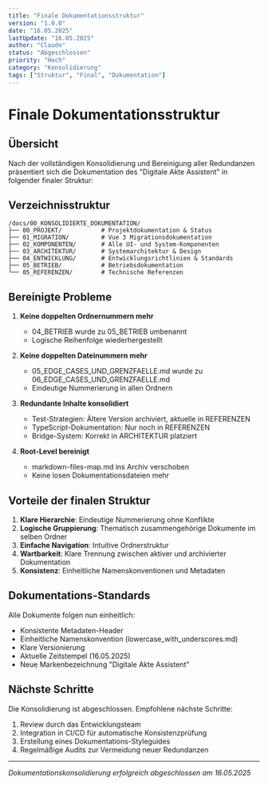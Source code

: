 ```yaml
---
title: "Finale Dokumentationsstruktur"
version: "1.0.0"
date: "16.05.2025"
lastUpdate: "16.05.2025"
author: "Claude"
status: "Abgeschlossen"
priority: "Hoch"
category: "Konsolidierung"
tags: ["Struktur", "Final", "Dokumentation"]
---
```


# Finale Dokumentationsstruktur

## Übersicht

Nach der vollständigen Konsolidierung und Bereinigung aller Redundanzen präsentiert sich die Dokumentation des "Digitale Akte Assistent" in folgender finaler Struktur:

## Verzeichnisstruktur

```
/docs/00_KONSOLIDIERTE_DOKUMENTATION/
├── 00_PROJEKT/           # Projektdokumentation & Status
├── 01_MIGRATION/         # Vue 3 Migrationsdokumentation
├── 02_KOMPONENTEN/       # Alle UI- und System-Komponenten
├── 03_ARCHITEKTUR/       # Systemarchitektur & Design
├── 04_ENTWICKLUNG/       # Entwicklungsrichtlinien & Standards
├── 05_BETRIEB/           # Betriebsdokumentation
└── 05_REFERENZEN/        # Technische Referenzen
```

## Bereinigte Probleme

1. **Keine doppelten Ordnernummern mehr**
   - 04_BETRIEB wurde zu 05_BETRIEB umbenannt
   - Logische Reihenfolge wiederhergestellt

2. **Keine doppelten Dateinummern mehr**
   - 05_EDGE_CASES_UND_GRENZFAELLE.md wurde zu 06_EDGE_CASES_UND_GRENZFAELLE.md
   - Eindeutige Nummerierung in allen Ordnern

3. **Redundante Inhalte konsolidiert**
   - Test-Strategien: Ältere Version archiviert, aktuelle in REFERENZEN
   - TypeScript-Dokumentation: Nur noch in REFERENZEN
   - Bridge-System: Korrekt in ARCHITEKTUR platziert

4. **Root-Level bereinigt**
   - markdown-files-map.md ins Archiv verschoben
   - Keine losen Dokumentationsdateien mehr

## Vorteile der finalen Struktur

1. **Klare Hierarchie**: Eindeutige Nummerierung ohne Konflikte
2. **Logische Gruppierung**: Thematisch zusammengehörige Dokumente im selben Ordner
3. **Einfache Navigation**: Intuitive Ordnerstruktur
4. **Wartbarkeit**: Klare Trennung zwischen aktiver und archivierter Dokumentation
5. **Konsistenz**: Einheitliche Namenskonventionen und Metadaten

## Dokumentations-Standards

Alle Dokumente folgen nun einheitlich:
- Konsistente Metadaten-Header
- Einheitliche Namenskonvention (lowercase_with_underscores.md)
- Klare Versionierung
- Aktuelle Zeitstempel (16.05.2025)
- Neue Markenbezeichnung "Digitale Akte Assistent"

## Nächste Schritte

Die Konsolidierung ist abgeschlossen. Empfohlene nächste Schritte:

1. Review durch das Entwicklungsteam
2. Integration in CI/CD für automatische Konsistenzprüfung
3. Erstellung eines Dokumentations-Styleguides
4. Regelmäßige Audits zur Vermeidung neuer Redundanzen

---

*Dokumentationskonsolidierung erfolgreich abgeschlossen am 16.05.2025*